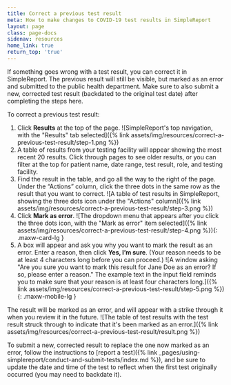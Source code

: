 ```yaml
---
title: Correct a previous test result
meta: How to make changes to COVID-19 test results in SimpleReport
layout: page
class: page-docs
sidenav: resources
home_link: true
return_top: 'true'
---
```


If something goes wrong with a test result, you can correct it in SimpleReport. The previous result will still be visible, but marked as an error and submitted to the public health department. Make sure to also submit a new, corrected test result (backdated to the original test date) after completing the steps here.

To correct a previous test result:
1. Click **Results** at the top of the page.
![SimpleReport's top navigation, with the "Results" tab selected]({% link assets/img/resources/correct-a-previous-test-result/step-1.png %})
2. A table of results from your testing facility will appear showing the most recent 20 results. Click through pages to see older results, or you can filter at the top for patient name, date range, test result, role, and testing facility.
3. Find the result in the table, and go all the way to the right of the page. Under the “Actions” column, click the three dots in the same row as the result that you want to correct.
![A table of test results in SimpleReport, showing the three dots icon under the "Actions" column]({% link assets/img/resources/correct-a-previous-test-result/step-3.png %})
4. Click **Mark as error**.
![The dropdown menu that appears after you click the three dots icon, with the "Mark as error" item selected]({% link assets/img/resources/correct-a-previous-test-result/step-4.png %}){: .maxw-card-lg }
5. A box will appear and ask you why you want to mark the result as an error. Enter a reason, then click **Yes, I’m sure**. (Your reason needs to be at least 4 characters long before you can proceed.)
![A window asking "Are you sure you want to mark this result for Jane Doe as an error? If so, please enter a reason." The example text in the input field reminds you to make sure that your reason is at least four characters long.]({% link assets/img/resources/correct-a-previous-test-result/step-5.png %}){: .maxw-mobile-lg }

The result will be marked as an error, and will appear with a strike through it when you review it in the future.
![The table of test results with the test result struck through to indicate that it's been marked as an error.]({% link assets/img/resources/correct-a-previous-test-result/result.png %})

To submit a new, corrected result to replace the one now marked as an error, follow the instructions to [report a test]({% link _pages/using-simplereport/conduct-and-submit-tests/index.md %}), and be sure to update the date and time of the test to reflect when the first test originally occurred (you may need to backdate it).
